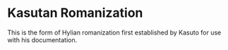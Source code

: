 # Kasutan Romanization

This is the form of Hylian romanization first established by Kasuto for use with his documentation.

